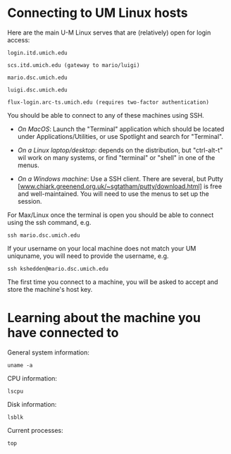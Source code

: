 Connecting to UM Linux hosts
============================

Here are the main U-M Linux serves that are (relatively) open for
login access:

```
login.itd.umich.edu

scs.itd.umich.edu (gateway to mario/luigi)

mario.dsc.umich.edu

luigi.dsc.umich.edu

flux-login.arc-ts.umich.edu (requires two-factor authentication)
```

You should be able to connect to any of these machines using SSH.

* *On MacOS*: Launch the "Terminal" application which should be
  located under Applications/Utilities, or use Spotlight and search
  for "Terminal".

* *On a Linux laptop/desktop*: depends on the distribution, but
   "ctrl-alt-t" wil work on many systems, or find "terminal" or
   "shell" in one of the menus.

* *On a Windows machine*: Use a SSH client.  There are several, but
   Putty [www.chiark.greenend.org.uk/~sgtatham/putty/download.html] is
   free and well-maintained.  You will need to use the menus to set up
   the session.

For Max/Linux once the terminal is open you should be able to connect
using the ssh command, e.g.

```
ssh mario.dsc.umich.edu
```

If your username on your local machine does not match your UM
uniquname, you will need to provide the username, e.g.

```
ssh kshedden@mario.dsc.umich.edu
```

The first time you connect to a machine, you will be asked to accept
and store the machine's host key.

Learning about the machine you have connected to
================================================

General system information:

```
uname -a
```

CPU information:

```
lscpu
```

Disk information:

```
lsblk
```

Current processes:

```
top
```